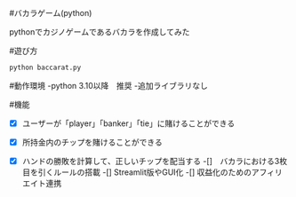 #バカラゲーム(python)

pythonでカジノゲームであるバカラを作成してみた

#遊び方
```bash
python baccarat.py
```

#動作環境
-python 3.10以降　推奨
-追加ライブラリなし



#機能
-[X] ユーザーが「player」「banker」「tie」に賭けることができる
-[X] 所持金内のチップを賭けることができる
-[X] ハンドの勝敗を計算して、正しいチップを配当する
-[]　バカラにおける3枚目を引くルールの搭載
-[] Streamlit版やGUI化
-[] 収益化のためのアフィリエイト連携


